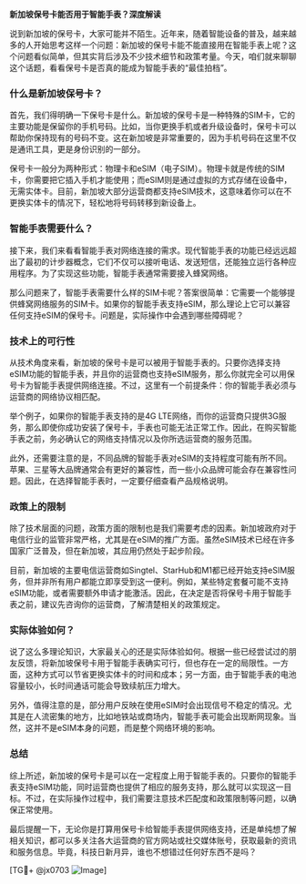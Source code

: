**新加坡保号卡能否用于智能手表？深度解读**

说到新加坡的保号卡，大家可能并不陌生。近年来，随着智能设备的普及，越来越多的人开始思考这样一个问题：新加坡的保号卡能不能直接用在智能手表上呢？这个问题看似简单，但其实背后涉及不少技术细节和政策考量。今天，咱们就来聊聊这个话题，看看保号卡是否真的能成为智能手表的“最佳拍档”。

### 什么是新加坡保号卡？

首先，我们得明确一下保号卡是什么。新加坡的保号卡是一种特殊的SIM卡，它的主要功能是保留你的手机号码。比如，当你更换手机或者升级设备时，保号卡可以帮助你保持现有的号码不变。这在新加坡是非常重要的，因为手机号码在这里不仅是通讯工具，更是身份识别的一部分。

保号卡一般分为两种形式：物理卡和eSIM（电子SIM）。物理卡就是传统的SIM卡，你需要把它插入手机才能使用；而eSIM则是通过虚拟的方式存储在设备中，无需实体卡。目前，新加坡大部分运营商都支持eSIM技术，这意味着你可以在不更换实体卡的情况下，轻松地将号码转移到新设备上。

### 智能手表需要什么？

接下来，我们来看看智能手表对网络连接的需求。现代智能手表的功能已经远远超出了最初的计步器概念，它们不仅可以接听电话、发送短信，还能独立运行各种应用程序。为了实现这些功能，智能手表通常需要接入蜂窝网络。

那么问题来了，智能手表需要什么样的SIM卡呢？答案很简单：它需要一个能够提供蜂窝网络服务的SIM卡。如果你的智能手表支持eSIM，那么理论上它可以兼容任何支持eSIM的保号卡。问题是，实际操作中会遇到哪些障碍呢？

### 技术上的可行性

从技术角度来看，新加坡的保号卡是可以被用于智能手表的。只要你选择支持eSIM功能的智能手表，并且你的运营商也支持eSIM服务，那么你就完全可以用保号卡为智能手表提供网络连接。不过，这里有一个前提条件：你的智能手表必须与运营商的网络协议相匹配。

举个例子，如果你的智能手表支持的是4G LTE网络，而你的运营商只提供3G服务，那么即使你成功安装了保号卡，手表也可能无法正常工作。因此，在购买智能手表之前，务必确认它的网络支持情况以及你所选运营商的服务范围。

此外，还需要注意的是，不同品牌的智能手表对eSIM的支持程度可能有所不同。苹果、三星等大品牌通常会有更好的兼容性，而一些小众品牌可能会存在兼容性问题。因此，在选择智能手表时，一定要仔细查看产品规格说明。

### 政策上的限制

除了技术层面的问题，政策方面的限制也是我们需要考虑的因素。新加坡政府对于电信行业的监管非常严格，尤其是在eSIM的推广方面。虽然eSIM技术已经在许多国家广泛普及，但在新加坡，其应用仍然处于起步阶段。

目前，新加坡的主要电信运营商如Singtel、StarHub和M1都已经开始支持eSIM服务，但并非所有用户都能立即享受到这一便利。例如，某些特定套餐可能不支持eSIM功能，或者需要额外申请才能激活。因此，在决定是否将保号卡用于智能手表之前，建议先咨询你的运营商，了解清楚相关的政策规定。

### 实际体验如何？

说了这么多理论知识，大家最关心的还是实际体验如何。根据一些已经尝试过的朋友反馈，将新加坡保号卡用于智能手表确实可行，但也存在一定的局限性。一方面，这种方式可以节省更换实体卡的时间和成本；另一方面，由于智能手表的电池容量较小，长时间通话可能会导致续航压力增大。

另外，值得注意的是，部分用户反映在使用eSIM时会出现信号不稳定的情况。尤其是在人流密集的地方，比如地铁站或商场内，智能手表可能会出现断网现象。当然，这并不是eSIM本身的问题，而是整个网络环境的影响。

### 总结

综上所述，新加坡的保号卡是可以在一定程度上用于智能手表的。只要你的智能手表支持eSIM功能，同时运营商也提供了相应的服务支持，那么就可以实现这一目标。不过，在实际操作过程中，我们需要注意技术匹配度和政策限制等问题，以确保正常使用。

最后提醒一下，无论你是打算用保号卡给智能手表提供网络支持，还是单纯想了解相关知识，都可以多关注各大运营商的官方网站或社交媒体账号，获取最新的资讯和服务信息。毕竟，科技日新月异，谁也不想错过任何好东西不是吗？

[TG💪+ @jx0703 ![Image](https://github.com/user-attachments/assets/dbca1d08-cadb-493c-b0ec-ad6f7a83f270)]
